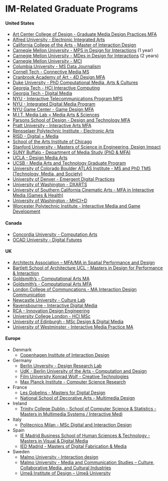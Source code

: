 # IM-Related Graduate Programs

#### United States
* [Art Center College of Design - Graduate Media Design Practices MFA](http://mediadesignpractices.net/)  
* [Alfred University - Electronic Integrated Arts](http://art.alfred.edu/graduate/mfa-eia/)
* [California College of the Arts - Master of Interaction Design](https://www.cca.edu/academics/graduate/interaction-design)  
* [Carnegie Mellon University - MPS in Design for Interactions](http://design.cmu.edu/content/master-professional-studies) (1 year)
* [Carnegie Mellon University - MDes in Design for Interactions](http://design.cmu.edu/content/master-design) (2 years) 
* [Carnegie Mellon University - MCI](https://www.hcii.cmu.edu/academics/mhci)
* [Columbia University - MS Data Journalism](https://journalism.columbia.edu/ms-data-journalism)
* [Cornell Tech - Connective Media MS](https://tech.cornell.edu/programs/masters-programs/technion-cornell-master-degree-in-connective-media)
* [Cranbrook Academy of Art - 4D Design MFA](https://cranbrookart.edu/departments/4d-design/)
* [Duke University - PhD Computational Media, Arts & Cultures](https://gradschool.duke.edu/academics/programs-degrees/computational-media-arts-cultures)
* [Georgia Tech - HCI Interactive Computing](http://mshci.gatech.edu/program/about)
* [Georgia Tech - Digital Media](http://catalog.gatech.edu/programs/digital-media-phd/)
* [NYU - Interactive Telecommunications Program MPS](https://tisch.nyu.edu/itp)
* [NYU - Integrated Digital Media Program](http://engineering.nyu.edu/academics/programs/integrated-digital-media-ms)  
* [NYU Game Center - Game Design MFA](http://gamecenter.nyu.edu/academics/game-design-mfa/)
* [M.I.T. Media Lab = Media Arts & Sciences](https://www.media.mit.edu/graduate-program/about-media-arts-sciences/)
* [Parsons School of Design - Design and Technology MFA](http://www.newschool.edu/parsons/mfa-design-technology/)
* [Pratt University - Interactive Arts MFA](https://www.pratt.edu/academics/school-of-art/graduate-school-of-art/digital-arts-grad/dda-grad-degrees/interactive-arts/)
* [Rensselaer Polytechnic Institute - Electronic Arts](http://www.arts.rpi.edu/)
* [RISD - Digital + Media](http://www.risd.edu/academics/digital-media/)
* [School of the Arts Institute of Chicago](http://www.saic.edu/academics/divisions/graduate/)
* [Stanford University - Masters of Science in Engineering, Design Impact](http://designimpact.stanford.edu/)
* [SUNY Buffalo - Department of Media Study (PhD & MFA)](https://mediastudy.buffalo.edu/)
* [UCLA - Design Media Arts](http://dma.ucla.edu/grad/program/) 
* [UCSB - Media Arts and Technology Graduate Program](https://www.mat.ucsb.edu/)
* [University of Colorado Boulder ATLAS Institute - MS and PhD TMS (Technology, Media, and Society)](https://www.colorado.edu/atlas/academics)
* [University of Denver - Emergent Digital Practices](http://www.du.edu/ahss/edp/index.html)
* [University of Washington - DXARTS](https://dxarts.washington.edu/)
* [University of Southern California Cinematic Arts - MFA in Interactive Media (Games & Health)](https://cinema.usc.edu/interactive/index.cfm)
* [University of Washington - MHCI+D](https://mhcid.washington.edu/)
* [Worcester Polytechnic Institute - Interactive Media and Game Development](https://www.wpi.edu/academics/departments/interactive-media-game-development)

#### Canada
* [Concordia University - Computation Arts](https://www.concordia.ca/finearts/design/programs/graduate/design.html)
* [OCAD University -  Digital Futures](http://www.ocadu.ca/academics/graduate-studies.htm)

#### UK
* [Architects Association – MFA/MA in Spatial Performance and Design](https://www.aaschool.ac.uk/academicprogrammes/postgraduate/spatial-performance-design)
* [Bartlett School of Architecture UCL - Masters in Design for Performance & Interaction](http://www.interactivearchitecture.org/dfpi)
* [Goldsmith’s - Computational Arts MA](http://www.gold.ac.uk/pg/ma-computational-arts/)  
* [Goldsmith’s - Computational Arts MFA](http://www.gold.ac.uk/pg/mfa-computational-arts/) 
* [London College of Communcations - MA Interaction Design Communication](http://www.arts.ac.uk/lcc/courses/postgraduate/ma-interaction-design-communication/)
* [Newcastle University - Culture Lab](http://www.ncl.ac.uk/culturelab/)
* [Ravensbourne - Interactive Digital Media](https://www.ravensbourne.ac.uk/study-here/postgraduate/mamsc-interactive-digital-media/)
* [RCA - Innovation Design Engineering](https://www.rca.ac.uk/schools/school-of-design/innovation-design-engineering/)
* [University College London - HCI MSc](https://www.ucl.ac.uk/prospective-students/graduate/taught/degrees/human-computer-interaction-msc)
* [University of Edinburgh - MSc Design & Digital Media](https://www.ed.ac.uk/studying/postgraduate/degrees/index.php?r=site/view&edition=2019&id=37)
* [University of Westminster - Interactive Media Practice MA](https://www.westminster.ac.uk/art-and-design-digital-media-and-games-computing-courses/2019-20/september/full-time/interactive-media-practice-ma)

#### Europe
* Denmark
  * [Copenhagen Institute of Interaction Design](http://ciid.dk/)  
* Germany
  * [Berlin Unversity - Design Research Lab](http://www.design-research-lab.org/)
  * [UdK - Berlin University of the Arts - Computation and Design](https://www.udk-berlin.de/en/courses/design-and-computation/)
  * [Film University Konrad Wolf - Creative Technologies](https://www.filmuniversitaet.de/en/studies/study-programs/master-programs/creative-technologies)
  * [Max Planck Institute - Computer Science Research](http://www.cis.mpg.de/)
* France
  * [Les Gobelins - Masters for Digital Design](http://www.gobelins-school.com/)
  * [National School of Decorative Arts - Multimedia Design](http://www.ensad.fr/en/departments/graphic-design/instruction)
* Ireland
  * [Trinity College Dublin - School of Computer Science & Statistics - Masters in Multimedia Systems / Interactive Medi](https://www.scss.tcd.ie/postgraduate/mscidm/)
* Italy
  * [Politecnico Milan - MSc Digital and Interaction Design](http://www.polinternational.polimi.it/educational-offer/laurea-magistrale-equivalent-to-master-of-science-programmes/digital-and-interaction-design/)
* Spain
  * [IE Madrid Business School of Human Sciences & Technology - Masters in Visual & Digital Media](https://www.ie.edu/school-human-sciences-technology/masters/master-visual-digital-media/)
  * [IED Madrid - Masters of Digital Fabrication & Media](https://master.iedmadrid.com/en/courses/master/master-of-digital-fabrication-and-media-dme3006e/)
* Sweden
  * [Malmo University - Interaction design](http://edu.mah.se/en/Program/TAIND)
  * [Malmo University - Media and Communication Studies – Culture, Collaborative Media, and Cultural Industries](http://edu.mah.se/en/Program/HAMKV)
  * [Umeå Institute of Design – Umeå University](http://www.dh.umu.se/en/)
  
